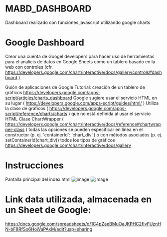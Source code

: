 # MABD_DASHBOARD
Dashboard realizado con funciones javascript utilizando google charts

# Google Dashboard

Crear una cuenta de Googel developers para hacer uso de herramientas para el analicis de datos en Google Sheets como un tablero basado en la web con controles (cfr. https://developers.google.com/chart/interactive/docs/gallery/controls#dashboard ).

Guión de aplicaciones de Google
Tutorial: creación de un tablero de gráficos https://developers.google.com/apps-script/articles/charts_dashboard
Google sugiere usar el servicio HTML en su lugar ( https://developers.google.com/apps-script/guides/html/ )
Utiliza la clase de gráficos ( https://developers.google.com/apps-script/reference/charts/charts ) que no está definida al usar el servicio HTML
Clase ChartWrapper ( https://developers.google.com/chart/interactive/docs/reference#chartwrapper-class )
todas las opciones se pueden especificar en línea en el constructor (p. ej. 'containerId': 'chart_div',) o con métodos asociados (p. ej. setContainerId(chart_div))
todos los tipos de gráficos https://developers.google.com/chart/interactive/docs/gallery

# Instrucciones
Pantalla principal del index.html
![image](https://github.com/Amy-Sanchez/MABD_DASHBOARD/assets/65546803/0a2d3701-1404-461f-9a1f-f91413a864e3)
![image](https://github.com/Amy-Sanchez/MABD_DASHBOARD/assets/65546803/bd79b8c5-4b62-492d-b45c-891ae47f516c)


# Link data utilizada, almacenada en un Sheet de Google:
https://docs.google.com/spreadsheets/d/1C4pZaeBMuOaJKPHC2fIvFUznHN-bF8RfSo6HoWaPAxM/edit?usp=sharing
